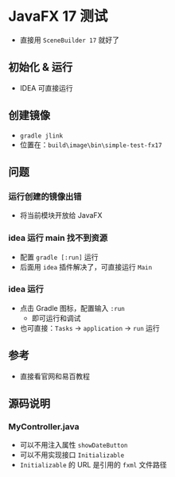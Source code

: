 # JavaFX 17 测试
- 直接用 `SceneBuilder 17` 就好了

## 初始化 & 运行
- IDEA 可直接运行

## 创建镜像
- `gradle jlink`
- 位置在：`build\image\bin\simple-test-fx17`

## 问题
### 运行创建的镜像出错
- 将当前模块开放给 JavaFX

### idea 运行 main 找不到资源
- 配置 `gradle [:run]` 运行
- 后面用 `idea` 插件解决了，可直接运行 `Main`

### idea 运行
- 点击 Gradle 图标，配置输入 `:run`
  - 即可运行和调试
- 也可直接：`Tasks` → `application` → `run` 运行

## 参考
- 直接看官网和易百教程

## 源码说明
### MyController.java
- 可以不用注入属性 `showDateButton`
- 可以不用实现接口 `Initializable`
- `Initializable` 的 URL 是引用的 `fxml` 文件路径

